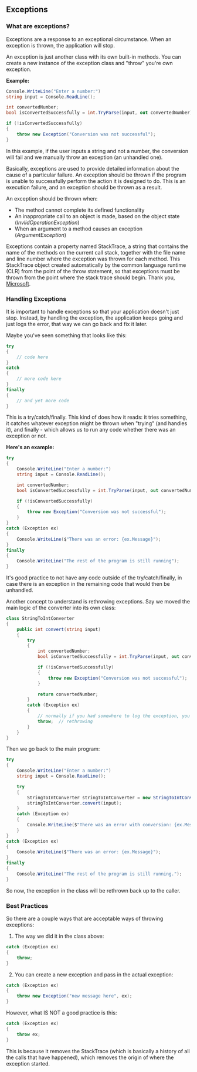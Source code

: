 ## Exceptions

### What are exceptions?

Exceptions are a response to an exceptional circumstance. When an exception is thrown, the application will stop.

An exception is just another class with its own built-in methods. You can create a new instance of the exception class and "throw" you're own exception.

**Example:**

```csharp
Console.WriteLine("Enter a number:")
string input = Console.ReadLine();

int convertedNumber;
bool isConvertedSuccessfully = int.TryParse(input, out convertedNumber);

if (!isConvertedSuccessfully)
{
    throw new Exception("Conversion was not successful");
}
```

In this example, if the user inputs a string and not a number, the conversion will fail and we manually throw an exception (an unhandled one).

Basically, exceptions are used to provide detailed information about the cause of a particular failure. An exception should be thrown if the program is unable to successfully perform the action it is designed to do. This is an execution failure, and an exception should be thrown as a result.

An exception should be thrown when:

- The method cannot complete its defined functionality
- An inappropriate call to an object is made, based on the object state (_InvlidOperationException_)
- When an argument to a method causes an exception (_ArgumentException_)

Exceptions contain a property named StackTrace, a string that contains the name of the methods on the current call stack, together with the file name and line number where the exception was thrown for each method. This StackTrace object created automatically by the common language runtime (CLR) from the point of the throw statement, so that exceptions must be thrown from the point where the stack trace should begin. Thank you, [Microsoft](https://docs.microsoft.com/en-us/dotnet/csharp/programming-guide/exceptions/creating-and-throwing-exceptions).

### Handling Exceptions

It is important to handle exceptions so that your application doesn't just stop. Instead, by handling the exception, the application keeps going and just logs the error, that way we can go back and fix it later.

Maybe you've seen something that looks like this:

```csharp
try
{
    // code here
}
catch
{
    // more code here
}
finally
{
    // and yet more code
}
```

This is a try/catch/finally. This kind of does how it reads: it tries something, it catches whatever exception might be thrown when "trying" (and handles it), and finally - which allows us to run any code whether there was an exception or not.

**Here's an example:**

```csharp
try
{
    Console.WriteLine("Enter a number:")
    string input = Console.ReadLine();

    int convertedNumber;
    bool isConvertedSuccessfully = int.TryParse(input, out convertedNumber);

    if (!isConvertedSuccessfully)
    {
        throw new Exception("Conversion was not successful");
    }
}
catch (Exception ex)
{
    Console.WriteLine($"There was an error: {ex.Message}");
}
finally
{
    Console.WriteLine("The rest of the program is still running");
}
```

It's good practice to not have any code outside of the try/catch/finally, in case there is an exception in the remaining code that would then be unhandled.

Another concept to understand is rethrowing exceptions. Say we moved the main logic of the converter into its own class:

```csharp
class StringToIntConverter
{
    public int convert(string input)
    {
        try
        {
            int convertedNumber;
            bool isConvertedSuccessfully = int.TryParse(input, out convertedNumber);

            if (!isConvertedSuccessfully)
            {
                throw new Exception("Conversion was not successful");
            }

            return convertedNumber;
        }
        catch (Exception ex)
        {
            // normally if you had somewhere to log the exception, you would log it first and then...
            throw;  // rethrowing
        }
    }
}
```

Then we go back to the main program:

```csharp
try
{
    Console.WriteLine("Enter a number:")
    string input = Console.ReadLine();

    try
    {
        StringToIntConverter stringToIntConverter = new StringToIntConverter();
        stringToIntConverter.convert(input);
    }
    catch (Exception ex)
    {
        Console.WriteLine($"There was an error with conversion: {ex.Message}");
    }
}
catch (Exception ex)
{
    Console.WriteLine($"There was an error: {ex.Message}");
}
finally
{
    Console.WriteLine("The rest of the program is still running.");
}
```

So now, the exception in the class will be rethrown back up to the caller.

### Best Practices

So there are a couple ways that are acceptable ways of throwing exceptions:

1. The way we did it in the class above:

```csharp
catch (Exception ex)
{
    throw;
}
```

2. You can create a new exception and pass in the actual exception:

```csharp
catch (Exception ex)
{
    throw new Exception("new message here", ex);
}
```

However, what IS NOT a good practice is this:

```csharp
catch (Exception ex)
{
    throw ex;
}
```

This is because it removes the StackTrace (which is basically a history of all the calls that have happened), which removes the origin of where the exception started.
